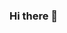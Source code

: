 ### Hi there 👋

<!--
**nickydubs/nickydubs** is a ✨ _special_ ✨ repository because its `README.md` (this file) appears on your GitHub profile.

Here are some ideas to get you started:

- 🔭 I’m currently working on Music live streams on twitch.  I use the Boss RC-505 loopstation among other shits.  I'm primarily a drummer but I also have a deep passion for synth playing and using my vocals for the good of music!
- 🌱 I’m currently learning techno/house styles, getting better at reggae and deep funky feels.
- 👯 I’m looking to collaborate on ...
- 🤔 I’m looking for help with marketing my Music live stream such that it can eventually pay my rent.
- 💬 Ask me about anything musical/computer related
- 📫 How to reach me: nickydubsmusic@gmail.com or else through my Twitch or Discord!
- 😄 Pronouns: ...
- ⚡ Fun fact: I once blew a 2 minute and 15 second long fart.  And I have a minute and forty second one on tape!
-->
